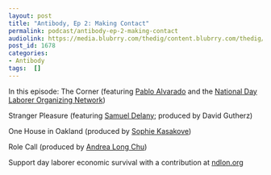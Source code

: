 ```yaml
---
layout: post
title: "Antibody, Ep 2: Making Contact"
permalink: podcast/antibody-ep-2-making-contact
audiolink: https://media.blubrry.com/thedig/content.blubrry.com/thedig/antibody_ep_2.mp3
post_id: 1678
categories: 
- Antibody
tags:  []
---
```

In this episode:
The Corner (featuring 
[Pablo Alvarado](https://twitter.com/pablondlon?lang=en) and the 
[National Day Laborer Organizing Network](https://ndlon.org/))

Stranger Pleasure (featuring 
[Samuel Delany](https://www.samueldelany.com/); produced by David Gutherz)

One House in Oakland (produced by 
[Sophie Kasakove](https://twitter.com/sophiekasakove))

Role Call (produced by 
[Andrea Long Chu](https://twitter.com/andrealongchu?lang=en))

Support day laborer economic survival with a contribution at 
[ndlon.org](https://ndlon.org)